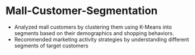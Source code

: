 # Mall-Customer-Segmentation
* Analyzed mall customers by clustering them using K-Means into segments based on their demographics and shopping behaviors.
*	Recommended marketing activity strategies by understanding different segments of target customers

